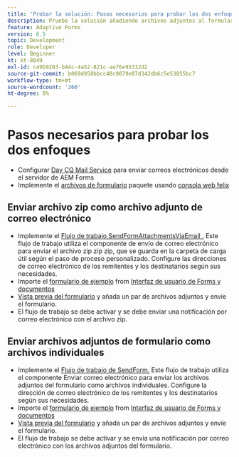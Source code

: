 ```yaml
---
title: 'Probar la solución: Pasos necesarios para probar los dos enfoques'
description: Pruebe la solución añadiendo archivos adjuntos al formulario y almacenando en déclencheur el flujo de trabajo para enviar el correo electrónico.
feature: Adaptive Forms
version: 6.5
topic: Development
role: Developer
level: Beginner
kt: kt-8049
exl-id: ce9b9203-b44c-4a52-821c-ae76e93312d2
source-git-commit: b069d958bbcc40c0079e87d342db6c5e53055bc7
workflow-type: tm+mt
source-wordcount: '260'
ht-degree: 0%

---
```


# Pasos necesarios para probar los dos enfoques

* Configurar [Day CQ Mail Service](https://experienceleague.adobe.com/docs/experience-manager-65/administering/operations/notification.html?lang=en#configuring-the-mail-service) para enviar correos electrónicos desde el servidor de AEM Forms
* Implemente el [archivos de formulario](assets/formattachments.formattachments.core-1.0-SNAPSHOT.jar) paquete usando [consola web felix](http://localhost:4502/system/console/bundles)

## Enviar archivo zip como archivo adjunto de correo electrónico



* Implemente el [Flujo de trabajo SendFormAttachmentsViaEmail .](assets/zipped-form-attachments-model.zip) Este flujo de trabajo utiliza el componente de envío de correo electrónico para enviar el archivo zip zip zip, que se guarda en la carpeta de carga útil según el paso de proceso personalizado. Configure las direcciones de correo electrónico de los remitentes y los destinatarios según sus necesidades.
* Importe el [formulario de ejemplo](assets/zip-form-attachments-form.zip) from [Interfaz de usuario de Forms y documentos](http://localhost:4502/aem/forms.html/content/dam/formsanddocuments)
* [Vista previa del formulario](http://localhost:4502/content/dam/formsanddocuments/zippformattachments/jcr:content?wcmmode=disabled) y añada un par de archivos adjuntos y envíe el formulario.
* El flujo de trabajo se debe activar y se debe enviar una notificación por correo electrónico con el archivo zip.

## Enviar archivos adjuntos de formulario como archivos individuales

* Implemente el [Flujo de trabajo de SendForm.](assets/send-form-attachments-model.zip) Este flujo de trabajo utiliza el componente Enviar correo electrónico para enviar los archivos adjuntos del formulario como archivos individuales. Configure la dirección de correo electrónico de los remitentes y los destinatarios según sus necesidades.
* Importe el [formulario de ejemplo](assets/send-list-attachments-form.zip) from [Interfaz de usuario de Forms y documentos](http://localhost:4502/aem/forms.html/content/dam/formsanddocuments)
* [Vista previa del formulario](http://localhost:4502/content/dam/formsanddocuments/sendlistofattachments/jcr:content?wcmmode=disabled) y añada un par de archivos adjuntos y envíe el formulario.
* El flujo de trabajo se debe activar y se envía una notificación por correo electrónico con los archivos adjuntos del formulario.
